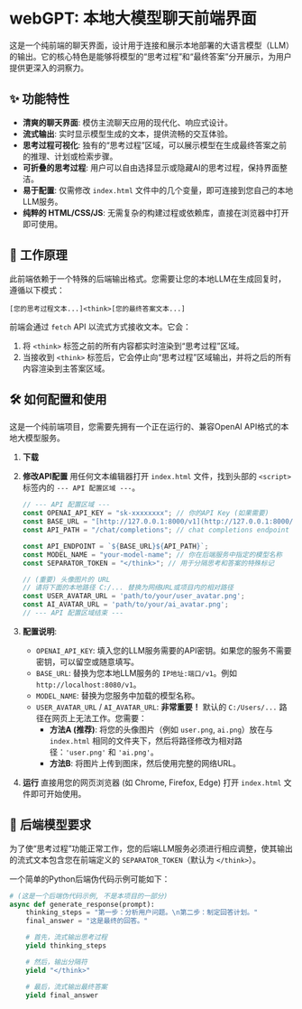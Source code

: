 # webGPT: 本地大模型聊天前端界面

这是一个纯前端的聊天界面，设计用于连接和展示本地部署的大语言模型（LLM）的输出。它的核心特色是能够将模型的“思考过程”和“最终答案”分开展示，为用户提供更深入的洞察力。

## ✨ 功能特性

-   **清爽的聊天界面**: 模仿主流聊天应用的现代化、响应式设计。
-   **流式输出**: 实时显示模型生成的文本，提供流畅的交互体验。
-   **思考过程可视化**: 独有的“思考过程”区域，可以展示模型在生成最终答案之前的推理、计划或检索步骤。
-   **可折叠的思考过程**: 用户可以自由选择显示或隐藏AI的思考过程，保持界面整洁。
-   **易于配置**: 仅需修改 `index.html` 文件中的几个变量，即可连接到您自己的本地LLM服务。
-   **纯粹的 HTML/CSS/JS**: 无需复杂的构建过程或依赖库，直接在浏览器中打开即可使用。

## 🚀 工作原理

此前端依赖于一个特殊的后端输出格式。您需要让您的本地LLM在生成回复时，遵循以下模式：

`[您的思考过程文本...]<think>[您的最终答案文本...]`

前端会通过 `fetch` API 以流式方式接收文本。它会：
1.  将 `<think>` 标签之前的所有内容都实时渲染到“思考过程”区域。
2.  当接收到 `<think>` 标签后，它会停止向“思考过程”区域输出，并将之后的所有内容渲染到主答案区域。

## 🛠️ 如何配置和使用

这是一个纯前端项目，您需要先拥有一个正在运行的、兼容OpenAI API格式的本地大模型服务。

1. **下载**

2.  **修改API配置**
    用任何文本编辑器打开 `index.html` 文件，找到头部的 `<script>` 标签内的 `--- API 配置区域 ---`。

    ```javascript
    // --- API 配置区域 ---
    const OPENAI_API_KEY = "sk-xxxxxxxx"; // 你的API Key (如果需要)
    const BASE_URL = "[http://127.0.0.1:8000/v1](http://127.0.0.1:8000/v1)"; // 部署服务的IP地址与端口
    const API_PATH = "/chat/completions"; // chat completions endpoint

    const API_ENDPOINT = `${BASE_URL}${API_PATH}`;
    const MODEL_NAME = "your-model-name"; // 你在后端服务中指定的模型名称
    const SEPARATOR_TOKEN = "</think>"; // 用于分隔思考和答案的特殊标记

    // (重要) 头像图片的 URL
    // 请将下面的本地路径 C:/... 替换为网络URL或项目内的相对路径
    const USER_AVATAR_URL = 'path/to/your/user_avatar.png';
    const AI_AVATAR_URL = 'path/to/your/ai_avatar.png';
    // --- API 配置区域结束 ---
    ```

3.  **配置说明**:
    -   `OPENAI_API_KEY`: 填入您的LLM服务需要的API密钥。如果您的服务不需要密钥，可以留空或随意填写。
    -   `BASE_URL`: 替换为您本地LLM服务的 `IP地址:端口/v1`。例如 `http://localhost:8080/v1`。
    -   `MODEL_NAME`: 替换为您服务中加载的模型名称。
    -   `USER_AVATAR_URL` / `AI_AVATAR_URL`: **非常重要！** 默认的 `C:/Users/...` 路径在网页上无法工作。您需要：
        -   **方法A (推荐)**: 将您的头像图片（例如 `user.png`, `ai.png`）放在与 `index.html` 相同的文件夹下，然后将路径修改为相对路径：`'user.png'` 和 `'ai.png'`。
        -   **方法B**: 将图片上传到图床，然后使用完整的网络URL。

4.  **运行**
    直接用您的网页浏览器 (如 Chrome, Firefox, Edge) 打开 `index.html` 文件即可开始使用。

## 📝 后端模型要求

为了使“思考过程”功能正常工作，您的后端LLM服务必须进行相应调整，使其输出的流式文本包含您在前端定义的 `SEPARATOR_TOKEN`（默认为 `</think>`）。

一个简单的Python后端伪代码示例可能如下：

```python
# (这是一个后端伪代码示例, 不是本项目的一部分)
async def generate_response(prompt):
    thinking_steps = "第一步：分析用户问题。\n第二步：制定回答计划。"
    final_answer = "这是最终的回答。"

    # 首先，流式输出思考过程
    yield thinking_steps

    # 然后，输出分隔符
    yield "</think>"

    # 最后，流式输出最终答案
    yield final_answer
